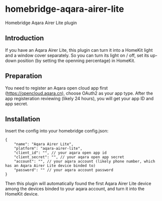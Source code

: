 # homebridge-aqara-airer-lite
Homebridge Aqara Airer Lite plugin

## Introduction
If you have an Aqara Airer Lite, this plugin can turn it into a HomeKit light and a window cover separately. So you can turn its light on / off, set its up-down position (by setting the openning percentage) in HomeKit.

## Preparation
You need to register an Aqara open cloud app first (https://opencloud.aqara.cn), choose OAuth2 as your app type. After the app registeration reviewing (likely 24 hours), you will get your app ID and app secret.

## Installation
Insert the config into your homebridge config.json:
```
{
    "name": "Aqara Airer Lite",
    "platform": "aqara-airer-lite",
    "client_id": "", // your aqara open app id
    "client_secret": "", // your aqara open app secret
    "account": "", // your aqara account (likely phone number, which has an Aqara Airer Lite device binded to)
    "password": "" // your aqara account password
}
```

Then this plugin will automatically found the first Aqara Airer Lite device among the devices binded to your aqara account, and turn it into the HomeKit device.
